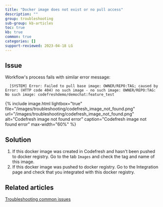 ```yaml
---
title: "Docker image does not exist or no pull access"
description: ""
group: troubleshooting
sub-group: kb-articles
toc: true
kb: true
common: true
categories: []
support-reviewed: 2023-04-18 LG
---
```


## Issue
Workflow's process fails with similar error message:  

      [SYSTEM] Error: Failed to pull base image: OWNER/REPO:TAG; caused by Error: (HTTP code 404) no such image - no such image: OWNER/REPO:TAG: No such image: codefreshdemo/demochat:feature_test

{% include 
image.html 
lightbox="true" 
file="/images/troubleshooting/codefresh_image_not_found.png" 
url="/images/troubleshooting/codefresh_image_not_found.png"
alt="Codefresh image not found error" 
caption="Codefresh image not found error" 
max-width="60%"
%}

## Solution 
1. If this docker image was created in Codefresh and hasn't been pushed to docker registry. Go to the tab `Images` and check the tag and name of this image.
2. If this docker image was pushed to docker registry. Go to the Integration page and check that you integrated with this docker registry.

## Related articles
[Troubleshooting common issues]({{site.baseurl}}/docs/troubleshooting/common-issues)